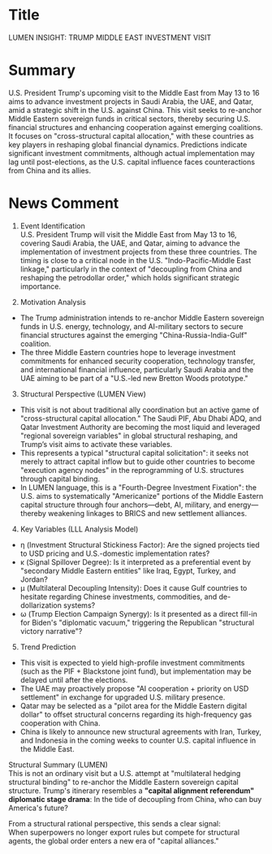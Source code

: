 # Title
LUMEN INSIGHT: TRUMP MIDDLE EAST INVESTMENT VISIT

# Summary
U.S. President Trump's upcoming visit to the Middle East from May 13 to 16 aims to advance investment projects in Saudi Arabia, the UAE, and Qatar, amid a strategic shift in the U.S. against China. This visit seeks to re-anchor Middle Eastern sovereign funds in critical sectors, thereby securing U.S. financial structures and enhancing cooperation against emerging coalitions. It focuses on "cross-structural capital allocation," with these countries as key players in reshaping global financial dynamics. Predictions indicate significant investment commitments, although actual implementation may lag until post-elections, as the U.S. capital influence faces counteractions from China and its allies.

# News Comment
1. Event Identification  
U.S. President Trump will visit the Middle East from May 13 to 16, covering Saudi Arabia, the UAE, and Qatar, aiming to advance the implementation of investment projects from these three countries. The timing is close to a critical node in the U.S. "Indo-Pacific-Middle East linkage," particularly in the context of "decoupling from China and reshaping the petrodollar order," which holds significant strategic importance.  

2. Motivation Analysis  
- The Trump administration intends to re-anchor Middle Eastern sovereign funds in U.S. energy, technology, and AI-military sectors to secure financial structures against the emerging "China-Russia-India-Gulf" coalition.  
- The three Middle Eastern countries hope to leverage investment commitments for enhanced security cooperation, technology transfer, and international financial influence, particularly Saudi Arabia and the UAE aiming to be part of a "U.S.-led new Bretton Woods prototype."  

3. Structural Perspective (LUMEN View)  
- This visit is not about traditional ally coordination but an active game of "cross-structural capital allocation." The Saudi PIF, Abu Dhabi ADQ, and Qatar Investment Authority are becoming the most liquid and leveraged "regional sovereign variables" in global structural reshaping, and Trump’s visit aims to activate these variables.  
- This represents a typical "structural capital solicitation": it seeks not merely to attract capital inflow but to guide other countries to become "execution agency nodes" in the reprogramming of U.S. structures through capital binding.  
- In LUMEN language, this is a "Fourth-Degree Investment Fixation": the U.S. aims to systematically "Americanize" portions of the Middle Eastern capital structure through four anchors—debt, AI, military, and energy—thereby weakening linkages to BRICS and new settlement alliances.  

4. Key Variables (LLL Analysis Model)  
- η (Investment Structural Stickiness Factor): Are the signed projects tied to USD pricing and U.S.-domestic implementation rates?  
- κ (Signal Spillover Degree): Is it interpreted as a preferential event by "secondary Middle Eastern entities" like Iraq, Egypt, Turkey, and Jordan?  
- μ (Multilateral Decoupling Intensity): Does it cause Gulf countries to hesitate regarding Chinese investments, commodities, and de-dollarization systems?  
- ω (Trump Election Campaign Synergy): Is it presented as a direct fill-in for Biden's "diplomatic vacuum," triggering the Republican "structural victory narrative"?  

5. Trend Prediction  
- This visit is expected to yield high-profile investment commitments (such as the PIF + Blackstone joint fund), but implementation may be delayed until after the elections.  
- The UAE may proactively propose "AI cooperation + priority on USD settlement" in exchange for upgraded U.S. military presence.  
- Qatar may be selected as a "pilot area for the Middle Eastern digital dollar" to offset structural concerns regarding its high-frequency gas cooperation with China.  
- China is likely to announce new structural agreements with Iran, Turkey, and Indonesia in the coming weeks to counter U.S. capital influence in the Middle East.  

Structural Summary (LUMEN)  
This is not an ordinary visit but a U.S. attempt at "multilateral hedging structural binding" to re-anchor the Middle Eastern sovereign capital structure. Trump's itinerary resembles a **"capital alignment referendum" diplomatic stage drama**: In the tide of decoupling from China, who can buy America's future?  

From a structural rational perspective, this sends a clear signal:  
When superpowers no longer export rules but compete for structural agents, the global order enters a new era of "capital alliances."

